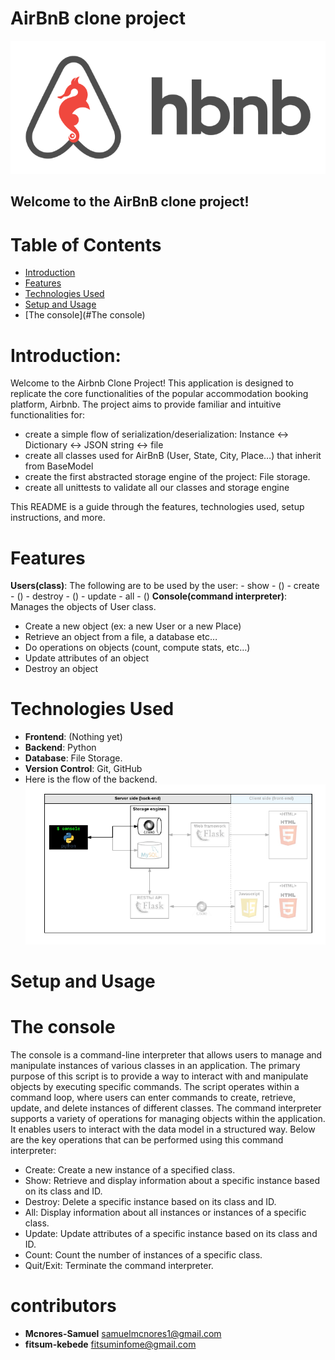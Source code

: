 # AirBnB clone project

![AirBnB](utils/images/65f4a1dd9c51265f49d0_hu98d6ceda137062fd4edf4a7d705e7570_76537_700x0_resize_box_3.png)
## Welcome to the AirBnB clone project!

# Table of Contents
- [Introduction](#introduction)
- [Features](#features)
- [Technologies Used](#technologies-used)
- [Setup and Usage](#setup-and-usage)
- [The console](#The console)

# Introduction:
Welcome to the Airbnb Clone Project! This application is designed to
replicate the core functionalities of the popular accommodation booking platform,
Airbnb. The project aims to provide familiar and intuitive functionalities for:
- create a simple flow of serialization/deserialization: Instance <-> Dictionary <-> JSON string <-> file
- create all classes used for AirBnB (User, State, City, Place…) that inherit from BaseModel
- create the first abstracted storage engine of the project: File storage.
- create all unittests to validate all our classes and storage engine

This README is a guide through the features, technologies used, setup instructions, and more.

# Features

**Users(class)**: The following are to be used by the user:
           - show - ()
           - create - ()
           - destroy - ()
           - update
           - all - ()
**Console(command interpreter)**: Manages the objects of User class.
- Create a new object (ex: a new User or a new Place)
- Retrieve an object from a file, a database etc…
- Do operations on objects (count, compute stats, etc…)
- Update attributes of an object
- Destroy an object

# Technologies Used
- **Frontend**: (Nothing yet)
- **Backend**: Python
- **Database**: File Storage.
- **Version Control**: Git, GitHub
- Here is the flow of the backend.
![](utils/images/815046647d23428a14ca_hu68774d5216c48b4f424f088e55e7a2ed_118703_700x0_resize_box_3.png)

# Setup and Usage

# The console
The console is a command-line interpreter that allows users to manage and manipulate instances of various classes in an application. The primary purpose of this script is to provide a way to interact with and manipulate objects by executing specific commands. The script operates within a command loop, where users can enter commands to create, retrieve, update, and delete instances of different classes.
The command interpreter supports a variety of operations for managing objects within the application. It enables users to interact with the data model in a structured way. Below are the key operations that can be performed using this command interpreter:
* Create: Create a new instance of a specified class.
* Show: Retrieve and display information about a specific instance based on its class and ID.
* Destroy: Delete a specific instance based on its class and ID.
* All: Display information about all instances or instances of a specific class.
* Update: Update attributes of a specific instance based on its class and ID.
* Count: Count the number of instances of a specific class.
* Quit/Exit: Terminate the command interpreter.
  
# contributors
- **Mcnores-Samuel** <samuelmcnores1@gmail.com>
- **fitsum-kebede** <fitsuminfome@gmail.com>

